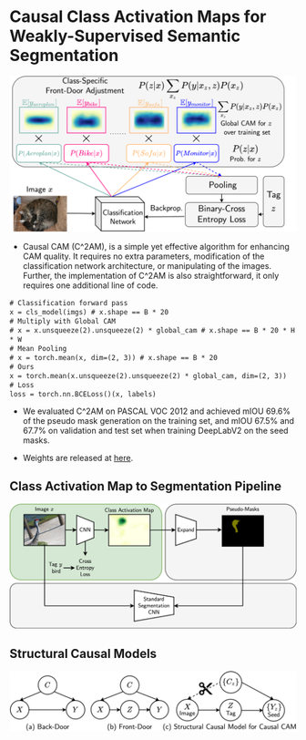 # Causal Class Activation Maps for Weakly-Supervised Semantic Segmentation

![](doc/c2am.png)

- Causal CAM (C^2AM), is a simple yet effective algorithm for enhancing CAM quality. It requires no extra parameters, modification of the classification network architecture, or manipulating of the images. Further, the implementation of C^2AM is also straightforward, it only requires one additional line of code. 

```
# Classification forward pass
x = cls_model(imgs) # x.shape == B * 20 
# Multiply with Global CAM
# x = x.unsqueeze(2).unsqueeze(2) * global_cam # x.shape == B * 20 * H * W
# Mean Pooling
# x = torch.mean(x, dim=(2, 3)) # x.shape == B * 20
# Ours
x = torch.mean(x.unsqueeze(2).unsqueeze(2) * global_cam, dim=(2, 3))
# Loss
loss = torch.nn.BCELoss()(x, labels)
```

- We evaluated C^2AM on PASCAL VOC 2012 and achieved mIOU 69.6% of the pseudo mask generation on the training set, and mIOU 67.5% and 67.7% on validation and test set when training DeepLabV2 on the seed masks.

- Weights are released at [here](https://drive.google.com/drive/folders/1L0ieqx4XWddIUzKP80djM7YOcKeJZDot?usp=sharing).

## Class Activation Map to Segmentation Pipeline
![](doc/pipe.png)

## Structural Causal Models
![](doc/scm.png)


